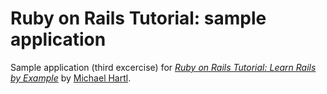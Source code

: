 # Ruby on Rails Tutorial: sample application

Sample application (third excercise) for
[*Ruby on Rails Tutorial: Learn Rails by Example*](http://railstutorial.org/)
by [Michael Hartl](http://michaelhartl.com/).